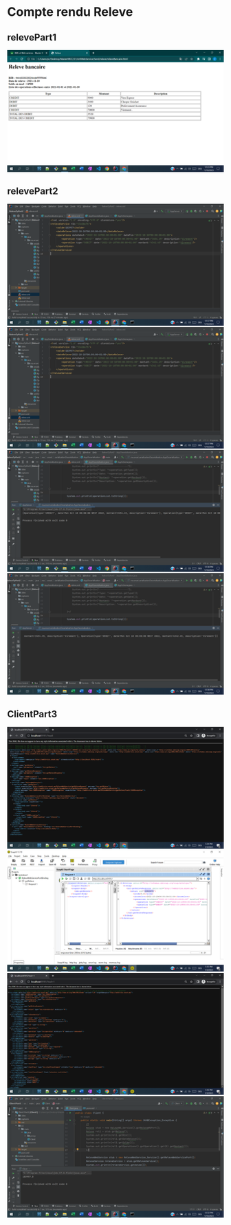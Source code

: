 <h1>Compte rendu Releve</h1>

<h2>relevePart1</h2>
<img src="captures1/img1.png" alt="">

<h2>relevePart2</h2>
<img src="captures2/img1.png" alt="">
<img src="captures2/img2.png" alt="">
<img src="captures2/img3.png" alt="">
<img src="captures2/img4.png" alt="">

<h2>ClientPart3</h2>
<img src="captures3/img1.png" alt="">
<img src="captures3/img2.png" alt="">
<img src="captures3/img3.png" alt="">
<img src="captures3/img4.png" alt="">


